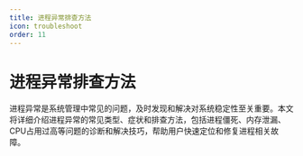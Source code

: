 ```yaml
---
title: 进程异常排查方法
icon: troubleshoot
order: 11
---
```


# 进程异常排查方法

进程异常是系统管理中常见的问题，及时发现和解决对系统稳定性至关重要。本文将详细介绍进程异常的常见类型、症状和排查方法，包括进程僵死、内存泄漏、CPU占用过高等问题的诊断和解决技巧，帮助用户快速定位和修复进程相关故障。
